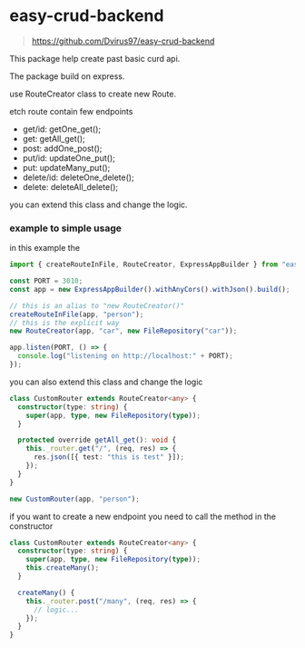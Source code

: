 # easy-crud-backend

> https://github.com/Dvirus97/easy-crud-backend

This package help create past basic curd api.

The package build on express.

use RouteCreator class to create new Route.

etch route contain few endpoints

- get/id: getOne_get();
- get: getAll_get();
- post: addOne_post();
- put/id: updateOne_put();
- put: updateMany_put();
- delete/id: deleteOne_delete();
- delete: deleteAll_delete();

you can extend this class and change the logic.

### example to simple usage

in this example the

```ts
import { createRouteInFile, RouteCreator, ExpressAppBuilder } from "easy-crud-backend";

const PORT = 3010;
const app = new ExpressAppBuilder().withAnyCors().withJson().build();

// this is an alias to "new RouteCreator()"
createRouteInFile(app, "person");
// this is the explicit way
new RouteCreator(app, "car", new FileRepository("car"));

app.listen(PORT, () => {
  console.log("listening on http://localhost:" + PORT);
});
```

you can also extend this class and change the logic

```ts
class CustomRouter extends RouteCreator<any> {
  constructor(type: string) {
    super(app, type, new FileRepository(type));
  }

  protected override getAll_get(): void {
    this._router.get("/", (req, res) => {
      res.json([{ test: "this is test" }]);
    });
  }
}

new CustomRouter(app, "person");
```

if you want to create a new endpoint you need to call the method in the constructor

```ts
class CustomRouter extends RouteCreator<any> {
  constructor(type: string) {
    super(app, type, new FileRepository(type));
    this.createMany();
  }

  createMany() {
    this._router.post("/many", (req, res) => {
      // logic...
    });
  }
}
```
